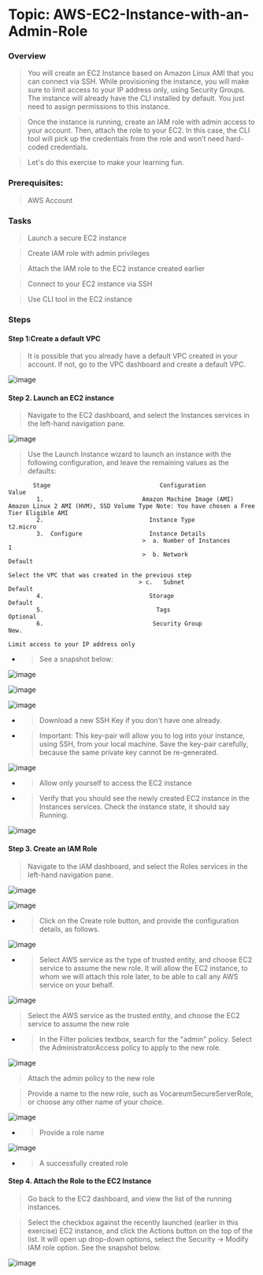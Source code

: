 # Topic: AWS-EC2-Instance-with-an-Admin-Role

### Overview

> You will create an EC2 Instance based on Amazon Linux AMI that you can connect via SSH. While provisioning the instance, you will make sure to limit access to your IP address only, using Security Groups. The instance will already have the CLI installed by default. You just need to assign permissions to this instance.

> Once the instance is running, create an IAM role with admin access to your account. Then, attach the role to your EC2. In this case, the CLI tool will pick up the credentials from the role and won’t need hard-coded credentials.

> Let's do this exercise to make your learning fun.

### Prerequisites:
> AWS Account

### Tasks
> Launch a secure EC2 instance

> Create IAM role with admin privileges

> Attach the IAM role to the EC2 instance created earlier

> Connect to your EC2 instance via SSH

> Use CLI tool in the EC2 instance

### Steps

#### Step 1:Create a default VPC

> It is possible that you already have a default VPC created in your account. If not, go to the VPC dashboard and create a default VPC.

![image](https://user-images.githubusercontent.com/40290711/171456820-4e8c6055-b720-4c14-aa21-862f653ae139.png)

#### Step 2. Launch an EC2 instance

> Navigate to the EC2 dashboard, and select the Instances services in the left-hand navigation pane.

![image](https://user-images.githubusercontent.com/40290711/171457891-95190ffa-733d-406c-b6d6-64cf4b064b17.png)

> Use the Launch Instance wizard to launch an instance with the following configuration, and leave the remaining values as the defaults:

           Stage	                           Configuration	                    Value
            1.	                          Amazon Machine Image (AMI)	    Amazon Linux 2 AMI (HVM), SSD Volume Type Note: You have chosen a Free Tier Eligible AMI
            2.	                            Instance Type	                    t2.micro
            3.	Configure                   Instance Details	
                                          >  a. Number of Instances	                      1
                                          >  b. Network	                              Default
                                                                         Select the VPC that was created in the previous step
                                         > c.   Subnet	                             Default
            4.	                            Storage	                             Default
            5.	                              Tags	                             Optional
            6.	                             Security Group	                    New.
                                                                              Limit access to your IP address only



- >  See a snapshot below:

![image](https://user-images.githubusercontent.com/40290711/171458262-da11863e-f456-4782-8cbc-3a0beceb7769.png)

![image](https://user-images.githubusercontent.com/40290711/171462445-3c1e21dc-5ac3-4205-b0d9-2805e01dfacd.png)

![image](https://user-images.githubusercontent.com/40290711/171462749-aa2c9715-f37d-4f14-ab9e-64b5f52bd04c.png)

- > Download a new SSH Key if you don't have one already.

- > Important: This key-pair will allow you to log into your instance, using SSH, from your local machine. Save the key-pair carefully, because the same private key cannot be re-generated.

![image](https://user-images.githubusercontent.com/40290711/171463945-41af0009-c331-4a80-b3a5-670826fe4b14.png)
- > Allow only yourself to access the EC2 instance

- > Verify that you should see the newly created EC2 instance in the Instances services. Check the instance state, it should say Running.



![image](https://user-images.githubusercontent.com/40290711/171467310-75135ce8-f825-4df0-a0cd-4adbde916451.png)


#### Step 3. Create an IAM Role
> Navigate to the IAM dashboard, and select the Roles services in the left-hand navigation pane.

![image](https://user-images.githubusercontent.com/40290711/171467697-a0ddfd63-06de-4bce-92c3-a0f7717c4abe.png)

![image](https://user-images.githubusercontent.com/40290711/171467871-6ea792e8-dad6-4942-b277-b256abe4fb8e.png)

- > Click on the Create role button, and provide the configuration details, as follows.

![image](https://user-images.githubusercontent.com/40290711/171468181-031fd25a-c042-456a-b8ae-63c3636a06e9.png)

- > Select AWS service as the type of trusted entity, and choose EC2 service to assume the new role. It will allow the EC2 instance, to whom we will attach this role later, to be able to call any AWS service on your behalf.

![image](https://user-images.githubusercontent.com/40290711/171469161-65ab2fc4-ec23-4f43-8c22-82256b8e9ae5.png)
> Select the AWS service as the trusted entity, and choose the EC2 service to assume the new role

- > In the Filter policies textbox, search for the "admin" policy. Select the AdministratorAccess policy to apply to the new role.

![image](https://user-images.githubusercontent.com/40290711/171470123-78f1aee2-792d-4f22-9992-7312e7332f50.png)
> Attach the admin policy to the new role

> Provide a name to the new role, such as VocareumSecureServerRole, or choose any other name of your choice.

![image](https://user-images.githubusercontent.com/40290711/171471094-6592a7b9-4eac-4f36-a6a2-373c9d25a9e5.png)
- >  Provide a role name

![image](https://user-images.githubusercontent.com/40290711/171471586-764f5563-b6cb-4d94-b847-7ca3fd70fe61.png)
- > A successfully created role

#### Step 4. Attach the Role to the EC2 Instance

> Go back to the EC2 dashboard, and view the list of the running instances.

> Select the checkbox against the recently launched (earlier in this exercise) EC2 instance, and click the Actions button on the top of the list. It will open up drop-down options, select the Security → Modify IAM role option. See the snapshot below.

![image](https://user-images.githubusercontent.com/40290711/171473008-64ec8c34-bfd5-4d45-abee-2d074d2ce66c.png)


